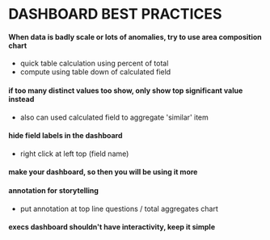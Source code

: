 # DASHBOARD BEST PRACTICES

#### When data is badly scale or lots of anomalies, try to use area composition chart
 - quick table calculation using percent of total
 - compute using table down of calculated field

#### if too many distinct values too show, only show top significant value instead
 - also can used calculated field to aggregate 'similar' item

#### hide field labels in the dashboard
 - right click at left top (field name)

#### make your dashboard, so then you will be using it more

#### annotation for storytelling
 - put annotation at top line questions / total aggregates chart

#### execs dashboard shouldn't have interactivity, keep it simple